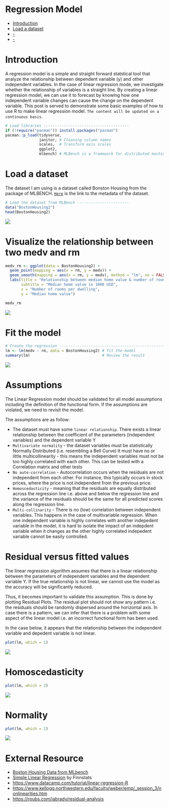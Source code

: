 # Regression Model

- [Introduction](#Introduction)
- [Load a dataset](#Loading-a-dataset)
- [-](#-)
- [-](#-)

# Introduction
A regression model is a simple and straight forward statstical tool that analyze the relationship between dependent variable (y) and other independent variables. In the case of linear regression mode, we investigate whether the relationship of variables is a straight line. By creating a linear regression model, we can use it to forecast by knowing how one independent variable changes can cause the change on the dependent variable. This post is served to demonstrate some basic examples of how to use R to make linear regression model. `The content will be updated on a continuous basis`. 


```r
# Load libraries --------------------------------------
if (!require("pacman")) install.packages("pacman")
pacman::p_load(tidyverse, 
               janitor, # Cleaning column names  
               scales,  # Transform axis scales
               ggplot2,
               mlbench) # MLBench is a framework for distributed machine learning. A collection of artificial and real-world machine learning benchmark problems.    
```


# Load a dataset
The dataset I am using is a dataset called Bonston Housing from the package of MLBENCH. [`Here`](https://rdrr.io/cran/mlbench/man/BostonHousing.html) is the link to the metadata of the dataset.
```r
# Load the dataset from MLBench -----------------------
data("BostonHousing2")
head(BostonHousing2)
```
![](https://github.com/tomtomhuang/R_Notes/blob/main/Notes/Regression/Figure/BostonHousing2.png)

# Visualize the relationship between two medv and rm
```r
medv_rm <- ggplot(data = BostonHousing2) +
  geom_point(mapping = aes(x = rm, y = medv)) +
  geom_smooth(mapping = aes(x = rm, y = medv), method = "lm", se = FALSE) +     # add a regression line
  labs(title = "Relationship between median home value & number of rooms per dwelling",
       subtitle = "Median home value in 1000 USD",
       x = "Number of rooms per dwelling",
       y = "Median home value")

medv_rm                                                                         # visualize the graph
```
![](https://github.com/tomtomhuang/R_Notes/blob/main/Notes/Regression/Figure/Medv_rm.jpeg)

# Fit the model
```r
# Create the regression ------------------------------------------------------
lm <- lm(medv ~ rm, data = BostonHousing2) # fit the model
summary(lm)                                # Review the result
```
![](https://github.com/tomtomhuang/R_Notes/blob/main/Notes/Regression/Figure/medv~rm.PNG)

# Assumptions

The Linear Regression model should be validated for all model assumptions including the definition of the functional form. If the assumptions are violated, we need to revisit the model.

The assumptions are as follow:
* The dataset must have some `linear relationship`. There exists a linear relationship between the coefficient of the parameters (independent variables) and the dependent variable Y
* `Multivariate normality` - the dataset variables must be statistically Normally Distributed (i.e. resembling a Bell Curve)
It must have no or little multicollinearity - this means the independent variables must not be too highly correlated with each other. This can be tested with a Correlation matrix and other tests
* `No auto-correlation` - Autocorrelation occurs when the residuals are not independent from each other. For instance, this typically occurs in stock prices, where the price is not independent from the previous price.
* `Homoscedasticity` - meaning that the residuals are equally distributed across the regression line i.e. above and below the regression line and the variance of the residuals should be the same for all predicted scores along the regression line.
* `Multi-collinarity` - There is no (low) correlation between independent variables. This happens in the case of multivariable regression. When one independent variable is highly correlates with another indepedent variable in the model, it is hard to isolate the impact of an indepdent variable when it changes as the other highly correlated indepedent variable cannot be easily controlled. 

# Residual versus fitted values
The linear regression algorithm assumes that there is a linear relationship between the parameters of independent variables and the dependent variable Y. If the true relationship is not linear, we cannot use the model as the accuracy will be significantly reduced.

Thus, it becomes important to validate this assumption. This is done by plotting Residual Plots. 
The residual plot should not show any pattern i.e. the residuals should be randomly dispersed around the horizontal axis. In case there is a pattern, we can infer that there is a problem with some aspect of the linear model i.e. an incorrect functional form has been used.

In the case below, it appears that the relationship between the independent variable and depedent variable is not linear. 
```r
plot(lm, which = 1)
```
![](https://github.com/tomtomhuang/R_Notes/blob/main/Notes/Regression/Figure/Residuals.jpeg)

# Homoscedasticity
```r
plot(lm, which = 3)
```
![](https://github.com/tomtomhuang/R_Notes/blob/main/Notes/Regression/Figure/Homoscedasticity.jpeg)

# Normality
```r
plot(lm, which = 2)
```
![](https://github.com/tomtomhuang/R_Notes/blob/main/Notes/Regression/Figure/Normality.jpeg)

# 

# External Resource
* [Boston Housing Data from MLbench](https://rdrr.io/cran/mlbench/man/BostonHousing.html)
* [Simple Linear Regression](https://finnstats.com/index.php/2021/10/25/simple-linear-regression-in-r/?utm_source=ReviveOldPost&utm_medium=social&utm_campaign=ReviveOldPost) by Finnstats
* https://www.datacamp.com/tutorial/linear-regression-R
* https://www.kellogg.northwestern.edu/faculty/weber/emp/_session_3/nonlinearities.htm
* https://rpubs.com/iabrady/residual-analysis

